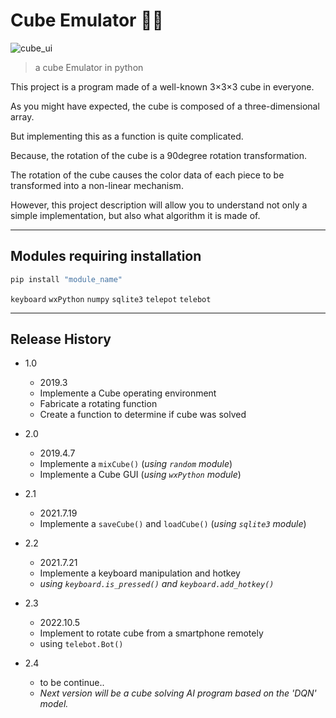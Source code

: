 # Cube Emulator 🎲🧊

![cube_ui](https://user-images.githubusercontent.com/105290026/192979037-34962af3-eaf3-4153-a8a5-9fa64b6ec1df.jpg)

> a cube Emulator in python

This project is a program made of a well-known 3×3×3 cube in everyone.

As you might have expected, the cube is composed of a three-dimensional array.

But implementing this as a function is quite complicated.

Because, the rotation of the cube is a 90degree rotation transformation.

The rotation of the cube causes the color data of each piece to be transformed into a non-linear mechanism.

However, this project description will allow you to understand not only a simple implementation, but also what algorithm it is  made of.

---
## Modules requiring installation

```sh
pip install "module_name"
```

`keyboard` `wxPython` `numpy` `sqlite3` `telepot` `telebot`

---

## Release History

* 1.0
    * 2019.3
    * Implemente a Cube operating environment
    * Fabricate a rotating function
    * Create a function to determine if cube was solved

* 2.0
    * 2019.4.7
    * Implemente a `mixCube()` (_using ``random`` module_)
    * Implemente a Cube GUI (_using ``wxPython`` module_)

* 2.1
    * 2021.7.19
    * Implemente a `saveCube()` and `loadCube()` (_using ``sqlite3`` module_)

* 2.2
    * 2021.7.21
    * Implemente a keyboard manipulation and hotkey
    * _using `keyboard.is_pressed()` and `keyboard.add_hotkey()`_

* 2.3
    * 2022.10.5
    * Implement to rotate cube from a smartphone remotely
    * using `telebot.Bot()`

* 2.4
    * to be continue..
    * _Next version will be a cube solving AI program based on the 'DQN' model._
